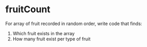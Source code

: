 # fruitCount
For array of fruit recorded in random order, write code that finds:
1) Which fruit exists in the array
2) How many fruit exist per type of fruit 
